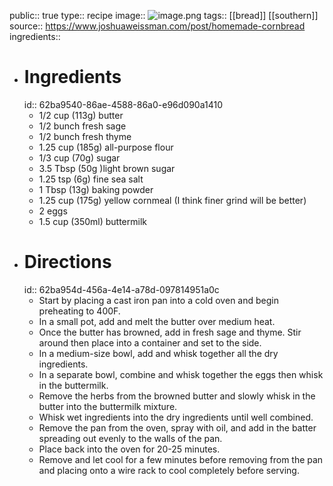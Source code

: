 public:: true
type:: recipe
image:: ![image.png](../assets/image_1656397386112_0.png) 
tags:: [[bread]] [[southern]]
source:: https://www.joshuaweissman.com/post/homemade-cornbread
ingredients::

- # Ingredients
  id:: 62ba9540-86ae-4588-86a0-e96d090a1410
	- 1/2 cup (113g) butter
	- 1/2 bunch fresh sage
	- 1/2 bunch fresh thyme
	- 1.25 cup (185g) all-purpose flour
	- 1/3 cup (70g) sugar
	- 3.5 Tbsp (50g )light brown sugar
	- 1.25 tsp (6g) fine sea salt
	- 1 Tbsp (13g) baking powder
	- 1.25 cup (175g) yellow cornmeal (I think finer grind will be better)
	- 2 eggs
	- 1.5 cup (350ml) buttermilk
- # Directions
  id:: 62ba954d-456a-4e14-a78d-097814951a0c
	- Start by placing a cast iron pan into a cold oven and begin preheating to 400F.
	- In a small pot, add and melt the butter over medium heat.
	- Once the butter has browned, add in fresh sage and thyme. Stir around then place into a container and set to the side.
	- In a medium-size bowl, add and whisk together all the dry ingredients.
	- In a separate bowl, combine and whisk together the eggs then whisk in the buttermilk.
	- Remove the herbs from the browned butter and slowly whisk in the butter into the buttermilk mixture.
	- Whisk wet ingredients into the dry ingredients until well combined.
	- Remove the pan from the oven, spray with oil, and add in the batter spreading out evenly to the walls of the pan.
	- Place back into the oven for 20-25 minutes.
	- Remove and let cool for a few minutes before removing from the pan and placing onto a wire rack to cool completely before serving.